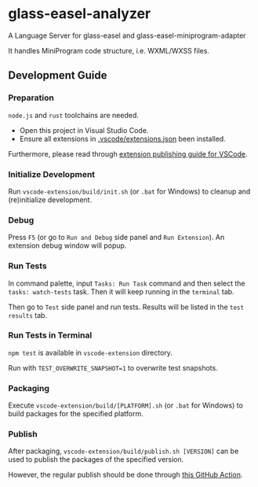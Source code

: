 # glass-easel-analyzer

A Language Server for glass-easel and glass-easel-miniprogram-adapter

It handles MiniProgram code structure, i.e. WXML/WXSS files.


## Development Guide

### Preparation

`node.js` and `rust` toolchains are needed.

* Open this project in Visual Studio Code.
* Ensure all extensions in [.vscode/extensions.json](.vscode/extensions.json) been installed.

Furthermore, please read through [extension publishing guide for VSCode](https://code.visualstudio.com/api/working-with-extensions/publishing-extension).

### Initialize Development

Run `vscode-extension/build/init.sh` (or `.bat` for Windows) to cleanup and (re)initialize development.

### Debug

Press `F5` (or go to `Run and Debug` side panel and `Run Extension`). An extension debug window will popup.

### Run Tests

In command palette, input `Tasks: Run Task` command and then select the `tasks: watch-tests` task. Then it will keep running in the `terminal` tab.

Then go to `Test` side panel and run tests. Results will be listed in the `test results` tab.

### Run Tests in Terminal

`npm test` is available in `vscode-extension` directory.

Run with `TEST_OVERWRITE_SNAPSHOT=1` to overwrite test snapshots.

### Packaging

Execute `vscode-extension/build/[PLATFORM].sh` (or `.bat` for Windows) to build packages for the specified platform.

### Publish

After packaging, `vscode-extension/build/publish.sh [VERSION]` can be used to publish the packages of the specified version.

However, the regular publish should be done through [this GitHub Action](https://github.com/wechat-miniprogram/glass-easel-analyzer/actions/workflows/vscode-extension.yml).
